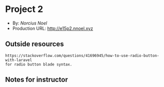 # Project 2

+ By: *Norcius Noel*
+ Production URL: <http://e15p2.nnoel.xyz>

## Outside resources

    https://stackoverflow.com/questions/41696945/how-to-use-radio-button-with-laravel
    for radio button blade syntax.

## Notes for instructor
